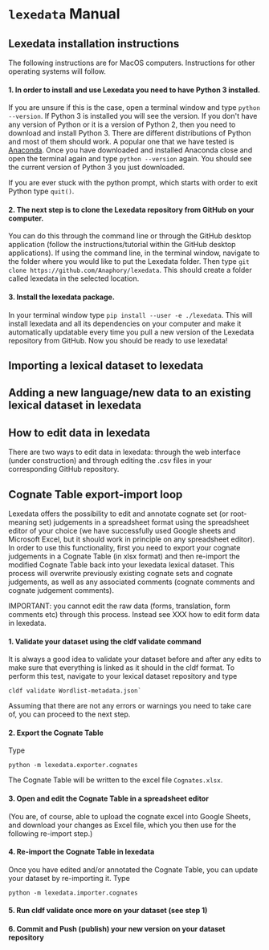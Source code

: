 # `lexedata` Manual

## Lexedata installation instructions

The following instructions are for MacOS computers. Instructions for other operating systems will follow.

#### 1. In order to install and use Lexedata you need to have Python 3 installed.

If you are unsure if this is the case, open a terminal window and type `python
--version`. If Python 3 is installed you will see the version. If you don't have
any version of Python or it is a version of Python 2, then you need to download
and install Python 3. There are different distributions of Python and most of
them should work. A popular one that we have tested is [Anaconda](https://www.anaconda.com/products/individual). Once you have
downloaded and installed Anaconda close and open the terminal again and type
`python --version` again. You should see the current version of Python 3 you just downloaded.

If you are ever stuck with the python prompt, which starts with 
order to exit Python type `quit()`.

#### 2. The next step is to clone the Lexedata repository from GitHub on your computer.
You can do this through the command line or through the GitHub desktop application (follow the instructions/tutorial within the GitHub desktop applications).
If using the command line, in the terminal window, navigate to the folder where you would like to put the Lexedata folder. Then type `git clone https://github.com/Anaphory/lexedata`.
This should create a folder called lexedata in the selected location.

#### 3. Install the lexedata package.
In your terminal window type `pip install --user -e ./lexedata`. This will install lexedata and all its dependencies on your computer and make it automatically updatable every time you pull a new version of the Lexedata repository from GitHub.
Now you should be ready to use lexedata!

## Importing a lexical dataset to lexedata

## Adding a new language/new data to an existing lexical dataset in lexedata

## How to edit data in lexedata

There are two ways to edit data in lexedata: through the web interface (under
construction) and through editing the .csv files in your corresponding GitHub
repository.

## Cognate Table export-import loop

Lexedata offers the possibility to edit and annotate cognate set (or
root-meaning set) judgements in a spreadsheet format using the spreadsheet
editor of your choice (we have successfully used Google sheets and Microsoft
Excel, but it should work in principle on any spreadsheet editor). In order to
use this functionality, first you need to export your cognate judgements in a
Cognate Table (in xlsx format) and then re-import the modified Cognate Table
back into your lexedata lexical dataset. This process will overwrite previously
existing cognate sets and cognate judgements, as well as any associated comments
(cognate comments and cognate judgement comments).

IMPORTANT: you cannot edit the raw data (forms, translation, form comments etc)
through this process. Instead see XXX how to edit form data in lexedata.

#### 1. Validate your dataset using the cldf validate command
It is always a good idea to validate your dataset before and after any edits to make sure that everything is linked as it should in the cldf format.
To perform this test, navigate to your lexical dataset repository and type
```
cldf validate Wordlist-metadata.json`
```
Assuming that there are not any errors or warnings you need to take care of, you can proceed to the next step.

#### 2. Export the Cognate Table
Type 
```
python -m lexedata.exporter.cognates
```
The Cognate Table will be written to the excel file `Cognates.xlsx`.

#### 3. Open and edit the Cognate Table in a spreadsheet editor
(You are, of course, able to upload the cognate excel into Google Sheets, and
download your changes as Excel file, which you then use for the following
re-import step.)

#### 4. Re-import the Cognate Table in lexedata
Once you have edited and/or annotated the Cognate Table, you can update your dataset by re-importing it. Type
```
python -m lexedata.importer.cognates
```

#### 5. Run cldf validate once more on your dataset (see step 1)

#### 6. Commit and Push (publish) your new version on your dataset repository

